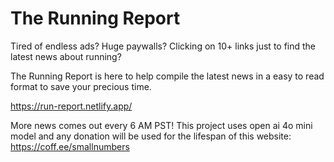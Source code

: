 # The Running Report

Tired of endless ads? Huge paywalls? Clicking on 10+ links just to find the latest news about running?

The Running Report is here to help compile the latest news in a easy to read format to save your precious time.

https://run-report.netlify.app/

More news comes out every 6 AM PST! This project uses open ai 4o mini model and any donation will be used for the lifespan of this website: https://coff.ee/smallnumbers
